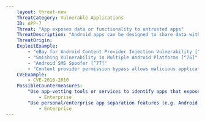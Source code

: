 ```yaml
---
    layout: threat-new
    ThreatCategory: Vulnerable Applications
    ID: APP-7
    Threat: "App exposes data or functionality to untrusted apps"
    ThreatDescription: "Android apps can be designed to share data with other apps through a variety of mechanisms such as broadcast receivers, services, intents, and content providers. Some of these mechanisms permit the app developer to grant broader permissions to untrusted apps than intended. As a result, a malicious app may gain unauthorized access to sensitive functionality or data. The malicious app may further take advantage of the weak permission to exploit other vulnerabilities in the receiving app by sending it crafted input."
    ThreatOrigin:
    ExploitExample:
        - "eBay for Android Content Provider Injection Vulnerability [^75]"
        - "Smishing Vulnerability in Multiple Android Platforms [^76]"
        - "Android SMS Spoofer [^77]"
        - "Content provider permission bypass allows malicious application to access data [^78]"
    CVEExample:
        - CVE-2016-2810
    PossibleCountermeasures:
        "Use app-vetting tools or services to identify apps that expose functionality to untrusted apps.":
            - Enterprise
        "Use personal/enterprise app separation features (e.g. Android for Work or Samsung KNOX Workspace) so that vulnerabilities in an enterprise app cannot be exploited by a personal app or vice versa.":
            - Enterprise
---
```

